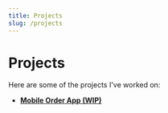 ```yaml
---
title: Projects
slug: /projects
---
```


# Projects

Here are some of the projects I've worked on:

- <a href="/jake-ui-portfolio/projects/mobile-order">**Mobile Order App (WIP)**</a>

<!-- Add more project descriptions & make this prettier probably -->
